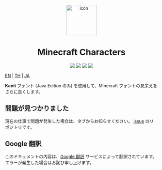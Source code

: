 <div align="center">
    <img src="https://raw.githubusercontent.com/Maseshi/Minecraft-Characters/main/source/pack.png" width="100" alt="icon">
    <h1>
        <strong>Minecraft Characters</strong>
    </h1>
    <img src="https://img.shields.io/badge/version-v1.1.0-2088FF?logoColor=white&style=for-the-badge">
    <img src="https://img.shields.io/badge/minecraft-v1.19.3-62B47A?logo=minecraft&logoColor=white&style=for-the-badge">
    <img src="https://img.shields.io/github/stars/Maseshi/Minecraft-Characters.svg?logo=github&style=for-the-badge">
    <img src="https://img.shields.io/github/license/Maseshi/Minecraft-Characters.svg?logo=github&style=for-the-badge">
</div>

[EN](https://github.com/Maseshi/Minecraft-Characters/blob/main/documents/README.en.md) | [TH](https://github.com/Maseshi/Minecraft-Characters/blob/main/documents/README.th.md) | [JA](https://github.com/Maseshi/Minecraft-Characters/blob/main/documents/README.ja.md)

**Kanit** フォント (Java Edition のみ) を使用して、Minecraft フォントの見栄えをさらに良くします。

## 問題が見つかりました

現在の仕事で問題が発生した場合は、タブからお知らせください。 [issue](https://github.com/Maseshi/Minecraft-Characters/issues) のリポジトリです。

## Google 翻訳

このドキュメントの内容は、[Google 翻訳](https://translate.google.com/) サービスによって翻訳されています。 エラーが発生した場合はお詫び申し上げます。
